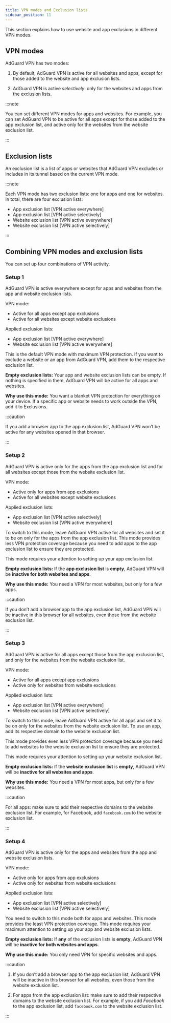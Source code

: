 ```yaml
---
title: VPN modes and Exclusion lists
sidebar_position: 11
---
```


This section explains how to use website and app exclusions in different VPN modes.

## VPN modes

AdGuard VPN has two modes:

1. By default, AdGuard VPN is active for all websites and apps, except for those added to the website and app exclusion lists.

2. AdGuard VPN is active _selectively_: only for the websites and apps from the exclusion lists.

:::note

You can set different VPN modes for apps and websites. For example, you can set AdGuard VPN to be active for all apps except for those added to the app exclusion list, and active only for the websites from the website exclusion list.

:::

## Exclusion lists

An exclusion list is a list of apps or websites that AdGuard VPN excludes or includes in its tunnel based on the current VPN mode.

:::note

Each VPN mode has two exclusion lists: one for apps and one for websites. In total, there are four exclusion lists:

- App exclusion list [VPN active everywhere]
- App exclusion list [VPN active selectively]
- Website exclusion list [VPN active everywhere]
- Website exclusion list [VPN active selectively]

:::

## Combining VPN modes and exclusion lists

You can set up four combinations of VPN activity.

### Setup 1

AdGuard VPN is active everywhere except for apps and websites from the app and website exclusion lists.

VPN mode:

- Active for all apps except app exclusions
- Active for all websites except website exclusions

Applied exclusion lists:

- App exclusion list [VPN active everywhere]
- Website exclusion list [VPN active everywhere]

This is the default VPN mode with maximum VPN protection. If you want to exclude a website or an app from AdGuard VPN, add them to the respective exclusion list.

**Empty exclusion lists:** Your app and website exclusion lists can be empty. If nothing is specified in them, AdGuard VPN will be active for all apps and websites.

**Why use this mode:** You want a blanket VPN protection for everything on your device. If a specific app or website needs to work outside the VPN, add it to Exclusions.

:::caution

If you add a browser app to the app exclusion list, AdGuard VPN won’t be active for any websites opened in that browser.

:::

### Setup 2

AdGuard VPN is active only for the apps from the app exclusion list and for all websites except those from the website exclusion list.

VPN mode:

- Active only for apps from app exclusions
- Active for all websites except website exclusions

Applied exclusion lists:

- App exclusion list [VPN active selectively]
- Website exclusion list [VPN active everywhere]

To switch to this mode, leave AdGuard VPN active for all websites and set it to be on only for the apps from the app exclusion list. This mode provides less VPN protection coverage because you need to add apps to the app exclusion list to ensure they are protected.

This mode requires your attention to setting up your app exclusion list.

**Empty exclusion lists:** If the **app exclusion list** is **empty**, AdGuard VPN will be **inactive for both websites and apps**.

**Why use this mode:** You need a VPN for most websites, but only for a few apps.

:::caution

If you don’t add a browser app to the app exclusion list, AdGuard VPN will be inactive in this browser for all websites, even those from the website exclusion list.

:::

### Setup 3

AdGuard VPN is active for all apps except those from the app exclusion list, and only for the websites from the website exclusion list.

VPN mode:

- Active for all apps except app exclusions
- Active only for websites from website exclusions

Applied exclusion lists:

- App exclusion list [VPN active everywhere]
- Website exclusion list [VPN active selectively]

To switch to this mode, leave AdGuard VPN active for all apps and set it to be on only for the websites from the website exclusion list. To use an app, add its respective domain to the website exclusion list.

This mode provides even less VPN protection coverage because you need to add websites to the website exclusion list to ensure they are protected.

This mode requires your attention to setting up your website exclusion list.

**Empty exclusion lists:** If the **website exclusion list** is **empty**, AdGuard VPN will be **inactive for all websites and apps**.

**Why use this mode:** You need a VPN for most apps, but only for a few websites.

:::caution

For all apps: make sure to add their respective domains to the website exclusion list. For example, for Facebook, add `facebook.com` to the website exclusion list.

:::

### Setup 4

AdGuard VPN is active only for the apps and websites from the app and website exclusion lists.

VPN mode:

- Active only for apps from app exclusions
- Active only for websites from website exclusions

Applied exclusion lists:

- App exclusion list [VPN active selectively]
- Website exclusion list [VPN active selectively]

You need to switch to this mode both for apps and websites. This mode provides the least VPN protection coverage. This mode requires your maximum attention to setting up your app and website exclusion lists.

**Empty exclusion lists:** If **any** of the exclusion lists is **empty**, AdGuard VPN will be **inactive for both websites and apps**.

**Why use this mode:** You only need VPN for specific websites and apps.

:::caution

1. If you don’t add a browser app to the app exclusion list, AdGuard VPN will be inactive in this browser for all websites, even those from the website exclusion list.

2. For apps from the app exclusion list: make sure to add their respective domains to the website exclusion list. For example, if you add _Facebook_ to the app exclusion list, add `facebook.com` to the website exclusion list.

:::
